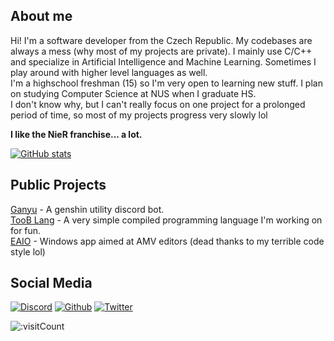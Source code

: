 ## About me

Hi! I'm a software developer from the Czech Republic. My codebases are always a mess (why most of my projects are private). I mainly use C/C++ and specialize in Artificial Intelligence and Machine Learning. Sometimes I play around with higher level languages as well.<br>
I'm a highschool freshman (15) so I'm very open to learning new stuff. I plan on studying Computer Science at NUS when I graduate HS.  
I don't know why, but I can't really focus on one project for a prolonged period of time, so most of my projects progress very slowly lol

<b>I like the NieR franchise... a lot.</b>

[![GitHub stats](https://github-readme-stats.vercel.app/api?username=marceleenuh&theme=dark)](https://github.com/anuraghazra/github-readme-stats)

## Public Projects
[Ganyu](https://github.com/marceleenuh/ganyu-bot) - A genshin utility discord bot.<br>
[TooB Lang](https://github.com/marceleenuh/2b-lang) - A very simple compiled programming language I'm working on for fun.<br>
[EAIO](https://github.com/marceleenuh/eaio) - Windows app aimed at AMV editors (dead thanks to my terrible code style lol)

## Social Media
[![Discord](https://img.shields.io/badge/discord-%237289DA.svg?&logo=discord&style=for-the-badge&logoColor=white)](https://discord.com/users/970732687763599400)
[![Github](https://img.shields.io/badge/github-%23333333.svg?&logo=github&style=for-the-badge&logoColor=white)](https://github.com/marceleenuh)
[![Twitter](https://img.shields.io/badge/twitter-%231C9CEA.svg?&logo=twitter&style=for-the-badge&logoColor=white)](https://twitter.com/marceleenuh)

![:visitCount](https://count.getloli.com/get/@AMEXif?theme=asoul)
